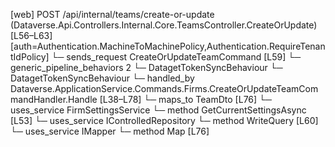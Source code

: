 [web] POST /api/internal/teams/create-or-update  (Dataverse.Api.Controllers.Internal.Core.TeamsController.CreateOrUpdate)  [L56–L63] [auth=Authentication.MachineToMachinePolicy,Authentication.RequireTenantIdPolicy]
  └─ sends_request CreateOrUpdateTeamCommand [L59]
    └─ generic_pipeline_behaviors 2
      └─ DatagetTokenSyncBehaviour
      └─ DatagetTokenSyncBehaviour
    └─ handled_by Dataverse.ApplicationService.Commands.Firms.CreateOrUpdateTeamCommandHandler.Handle [L38–L78]
      └─ maps_to TeamDto [L76]
      └─ uses_service FirmSettingsService
        └─ method GetCurrentSettingsAsync [L53]
      └─ uses_service IControlledRepository<Team>
        └─ method WriteQuery [L60]
      └─ uses_service IMapper
        └─ method Map [L76]

